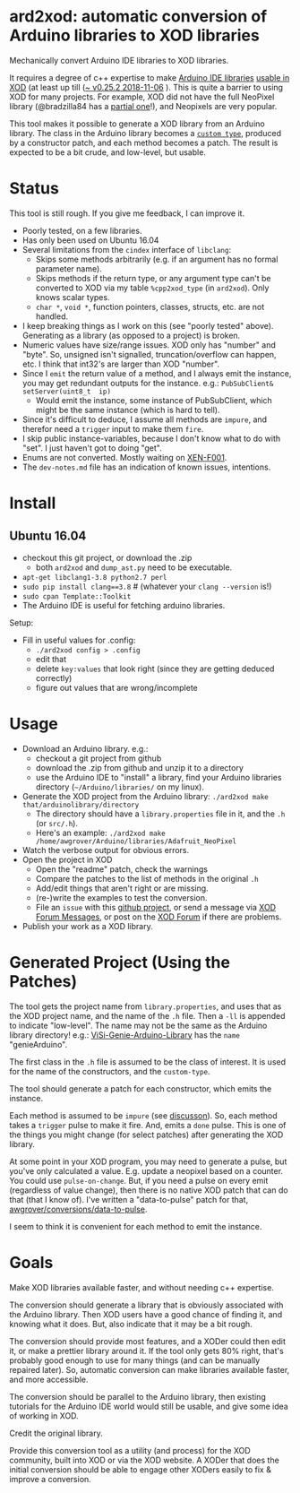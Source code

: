 
# ard2xod: automatic conversion of Arduino libraries to XOD libraries

Mechanically convert Arduino IDE libraries to XOD libraries.
 
It requires a degree of c++ expertise to make [Arduino IDE libraries](https://www.arduino.cc/en/Guide/Libraries) [usable in XOD](https://xod.io/docs/guide/wrapping-arduino-libraries) (at least up till ([~ v0.25.2 2018-11-06](https://xod.id) ). This is quite a barrier to using XOD for many projects. For example, XOD did not have the full NeoPixel library (@bradzilla84 has a [partial one](https://xod.io/libs/bradzilla84/neopixel/)!), and Neopixels are very popular.

This tool makes it possible to generate a XOD library from an Arduino library. The class in the Arduino library becomes a [`custom type`](https://xod.io/docs/guide/custom-types), produced by a constructor patch, and each method becomes a patch. The result is expected to be a bit crude, and low-level, but usable. 

# Status

This tool is still rough. If you give me feedback, I can improve it.

* Poorly tested, on a few libraries.
* Has only been used on Ubuntu 16.04
* Several limitations from the `cindex` interface of `libclang`:
  * Skips some methods arbitrarily (e.g. if an argument has no formal parameter name).
  * Skips methods if the return type, or any argument type can't be converted to XOD via my table `%cpp2xod_type` (in `ard2xod`). Only knows scalar types.
  * `char *`, `void *`, function pointers, classes, structs, etc. are not handled.
* I keep breaking things as I work on this (see "poorly tested" above). Generating as a library (as opposed to a project) is broken.
* Numeric values have size/range issues. XOD only has "number" and "byte". So, unsigned isn't signalled, truncation/overflow can happen, etc. I think that int32's are larger than XOD "number".
* Since I `emit` the return value of a method, and I always emit the instance, you may get redundant outputs for the instance. e.g.:
    `PubSubClient& setServer(uint8_t  ip)`
  * Would emit the instance, some instance of PubSubClient, which might be the same instance (which is hard to tell).
* Since it's difficult to deduce, I assume all methods are `impure`, and therefor need a `trigger` input to make them `fire`.
* I skip public instance-variables, because I don't know what to do with "set". I just haven't got to doing "get".
* Enums are not converted. Mostly waiting on [XEN-F001](https://forum.xod.io/t/xen-f001-enums/1208/9).
* The `dev-notes.md` file has an indication of known issues, intentions.

# Install

## Ubuntu 16.04

* checkout this git project, or download the .zip
  * both `ard2xod` and `dump_ast.py` need to be executable.
* `apt-get libclang1-3.8 python2.7 perl`
* `sudo pip install clang==3.8` # (whatever your `clang --version` is!)
* `sudo cpan Template::Toolkit`
* The Arduino IDE is useful for fetching arduino libraries.

Setup:

* Fill in useful values for .config:
  * `./ard2xod config > .config`
  * edit that
  * delete `key:values` that look right (since they are getting deduced correctly)
  * figure out values that are wrong/incomplete

# Usage

* Download an Arduino library. e.g.:
  * checkout a git project from github
  * download the .zip from github and unzip it to a directory
  * use the Arduino IDE to "install" a library, find your Arduino libraries directory (`~/Arduino/libraries/` on my linux).
* Generate the XOD project from the Arduino library:
    `./ard2xod make that/arduinolibrary/directory`
  * The directory should have a `library.properties` file in it, and the `.h` (or `src/.h`).
  * Here's an example:
    `./ard2xod make /home/awgrover/Arduino/libraries/Adafruit_NeoPixel`
* Watch the verbose output for obvious errors.
* Open the project in XOD
  * Open the "readme" patch, check the warnings
  * Compare the patches to the list of methods in the original `.h`
  * Add/edit things that aren't right or are missing.
  * (re-)write the examples to test the conversion.
  * File an `issue` with this [github project](https://github.com/awgrover/arduino-2-xod), or send a message via [XOD Forum Messages](https://forum.xod.io/u/awgrover), or post on the [XOD Forum](https://forum.xod.io/) if there are problems.
* Publish your work as a XOD library.

# Generated Project (Using the Patches)

The tool gets the project name from `library.properties`, and uses that as the XOD project name, and the name of the `.h` file. Then a `-ll` is appended to indicate "low-level". The name may not be the same as the Arduino library directory! e.g.: [ViSi-Genie-Arduino-Library](https://github.com/4dsystems/ViSi-Genie-Arduino-Library) has the `name` "genieArduino".

The first class in the `.h` file is assumed to be the class of interest. It is used for the name of the constructors, and the `custom-type`.

The tool should generate a patch for each constructor, which emits the instance.

Each method is assumed to be `impure` (see [discusson](https://forum.xod.io/t/objects-xod-chaining-best-practices/1524/7)). So, each method takes a `trigger` pulse to make it fire. And, emits a `done` pulse. This is one of the things you might change (for select patches) after generating the XOD library.

At some point in your XOD program, you may need to generate a pulse, but you've only calculated a value. E.g. update a neopixel based on a counter. You could use `pulse-on-change`. But, if you need a pulse on every emit (regardless of value change), then there is no native XOD patch that can do that (that I know of). I've written a "data-to-pulse" patch for that, [awgrover/conversions/data-to-pulse](https://xod.io/libs/awgrover/conversions/data-to-pulse/).

I seem to think it is convenient for each method to emit the instance.

# Goals

Make XOD libraries available faster, and without needing c++ expertise.

The conversion should generate a library that is obviously associated with the Arduino library. Then XOD users have a good chance of finding it, and knowing what it does. But, also indicate that it may be a bit rough. 

The conversion should provide most features, and a XODer could then edit it, or make a prettier library around it. If the tool only gets 80% right, that's probably good enough to use for many things (and can be manually repaired later). So, automatic conversion can make libraries available faster, and more accessible.

The conversion should be parallel to the Arduino library, then existing tutorials for the Arduino IDE world would still be usable, and give some idea of working in XOD.

Credit the original library.

Provide this conversion tool as a utility (and process) for the XOD community, built into XOD or via the XOD website. A XODer that does the initial conversion should be able to engage other XODers easily to fix & improve a conversion.


